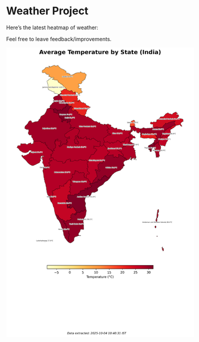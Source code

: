 # Weather Project

Here’s the latest heatmap of weather:

Feel free to leave feedback/improvements.

![India Heatmap](docs/assets/india_heatmap.png?v=E0AC49)
